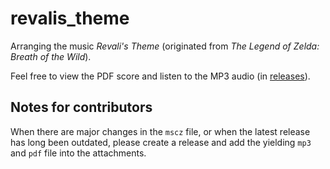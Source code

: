 # revalis_theme

Arranging the music *Revali's Theme*
(originated from *The Legend of Zelda: Breath of the Wild*).

Feel free to view the PDF score and listen to the MP3 audio
(in [releases](https://github.com/jdfzmois/revalis_theme/releases)).

## Notes for contributors

When there are major changes in the `mscz` file,
or when the latest release has long been outdated,
please create a release and add the yielding `mp3` and `pdf` file into the attachments.
